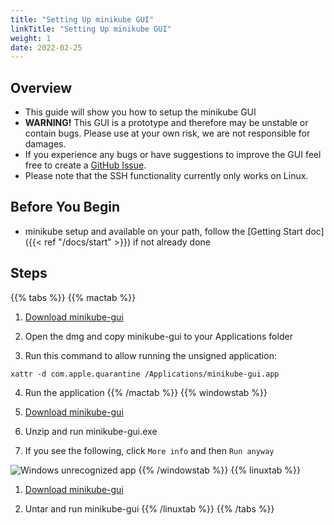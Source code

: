 ```yaml
---
title: "Setting Up minikube GUI"
linkTitle: "Setting Up minikube GUI"
weight: 1
date: 2022-02-25
---
```


## Overview

- This guide will show you how to setup the minikube GUI
- **WARNING!** This GUI is a prototype and therefore may be unstable or contain bugs. Please use at your own risk, we are not responsible for damages.
- If you experience any bugs or have suggestions to improve the GUI feel free to create a [GitHub Issue](https://github.com/kubernetes-sigs/minikube-gui/issues/new).
- Please note that the SSH functionality currently only works on Linux.

## Before You Begin

- minikube setup and available on your path, follow the [Getting Start doc]({{< ref "/docs/start" >}}) if not already done

## Steps

{{% tabs %}}
{{% mactab %}}
1. [Download minikube-gui](https://github.com/kubernetes-sigs/minikube-gui/releases/latest/download/minikube-gui-macos.dmg)

2. Open the dmg and copy minikube-gui to your Applications folder

3. Run this command to allow running the unsigned application:
```shell
xattr -d com.apple.quarantine /Applications/minikube-gui.app
```

4. Run the application
{{% /mactab %}}
{{% windowstab %}}
1. [Download minikube-gui](https://github.com/kubernetes-sigs/minikube-gui/releases/latest/download/minikube-gui-windows.zip)

2. Unzip and run minikube-gui.exe

3. If you see the following, click `More info` and then `Run anyway`

![Windows unrecognized app](/images/gui/windows.png)
{{% /windowstab %}}
{{% linuxtab %}}
1. [Download minikube-gui](https://github.com/kubernetes-sigs/minikube-gui/releases/latest/download/minikube-gui-linux.tar.gz)

2. Untar and run minikube-gui
{{% /linuxtab %}}
{{% /tabs %}}

